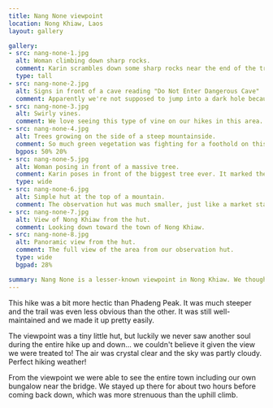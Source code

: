 ```yaml
---
title: Nang None viewpoint
location: Nong Khiaw, Laos
layout: gallery

gallery:
- src: nang-none-1.jpg
  alt: Woman climbing down sharp rocks.
  comment: Karin scrambles down some sharp rocks near the end of the trail.
  type: tall
- src: nang-none-2.jpg
  alt: Signs in front of a cave reading "Do Not Enter Dangerous Cave"
  comment: Apparently we're not supposed to jump into a dark hole because it's dangerous.
- src: nang-none-3.jpg
  alt: Swirly vines.
  comment: We love seeing this type of vine on our hikes in this area.
- src: nang-none-4.jpg
  alt: Trees growing on the side of a steep mountainside.
  comment: So much green vegetation was fighting for a foothold on this mountain. It seems so new with all the sharp, jagged rocks.
  bgpos: 50% 20%
- src: nang-none-5.jpg
  alt: Woman posing in front of a massive tree.
  comment: Karin poses in front of the biggest tree ever. It marked the halfway point and its roots stretched for 30m in every direction.
  type: wide
- src: nang-none-6.jpg
  alt: Simple hut at the top of a mountain.
  comment: The observation hut was much smaller, just like a market stand. Since we were the only ones up there that whole day, it was perfect!
- src: nang-none-7.jpg
  alt: View of Nong Khiaw from the hut.
  comment: Looking down toward the town of Nong Khiaw.
- src: nang-none-8.jpg
  alt: Panoramic view from the hut.
  comment: The full view of the area from our observation hut.
  type: wide
  bgpad: 28%

summary: Nang None is a lesser-known viewpoint in Nong Khiaw. We thought it was an even better view of the area!
---
```


This hike was a bit more hectic than Phadeng Peak. It was much steeper and the trail was even less obvious than the other. It was still well-maintained and we made it up pretty easily.

The viewpoint was a tiny little hut, but luckily we never saw another soul during the entire hike up and down... we couldn't believe it given the view we were treated to! The air was crystal clear and the sky was partly cloudy. Perfect hiking weather!

From the viewpoint we were able to see the entire town including our own bungalow near the bridge. We stayed up there for about two hours before coming back down, which was more strenuous than the uphill climb.
